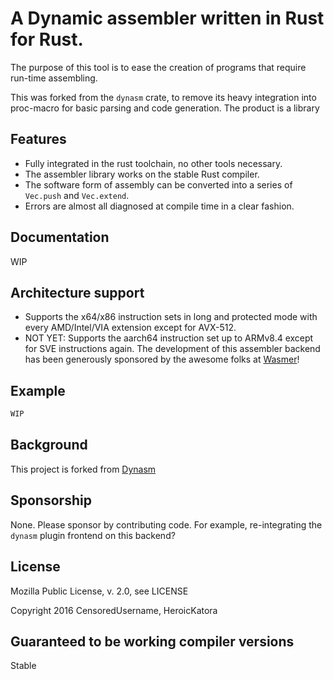 # A Dynamic assembler written in Rust for Rust.

The purpose of this tool is to ease the creation of programs that require run-time assembling.

This was forked from the `dynasm` crate, to remove its heavy integration into
proc-macro for basic parsing and code generation. The product is a library 

## Features

- Fully integrated in the rust toolchain, no other tools necessary.
- The assembler library works on the stable Rust compiler.
- The software form of assembly can be converted into a series of `Vec.push` and `Vec.extend`.
- Errors are almost all diagnosed at compile time in a clear fashion.

## Documentation

WIP

## Architecture support

- Supports the x64/x86 instruction sets in long and protected mode with every AMD/Intel/VIA extension except for AVX-512.
- NOT YET: Supports the aarch64 instruction set up to ARMv8.4 except for SVE instructions again. The development of this assembler backend has been generously sponsored by the awesome folks at [Wasmer](https://github.com/wasmerio/wasmer)!

## Example

```rust
WIP
```

## Background

This project is forked from [Dynasm](https://github.com/CensoredUsername/dynasm-rs)

## Sponsorship

None. Please sponsor by contributing code. For example, re-integrating the
`dynasm` plugin frontend on this backend?

## License

Mozilla Public License, v. 2.0, see LICENSE

Copyright 2016 CensoredUsername, HeroicKatora

## Guaranteed to be working compiler versions

Stable
